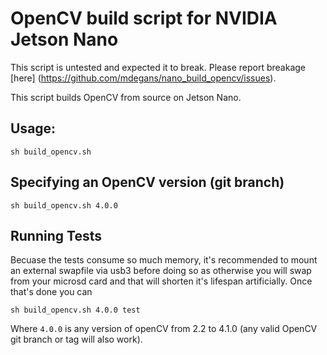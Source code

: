 # OpenCV build script for NVIDIA Jetson Nano

This script is untested and expected it to break. Please report breakage [here]
(https://github.com/mdegans/nano_build_opencv/issues).

This script builds OpenCV from source on Jetson Nano.

## Usage:
```shell
sh build_opencv.sh
```

## Specifying an OpenCV version (git branch)
```shell
sh build_opencv.sh 4.0.0
```

## Running Tests
Becuase the tests consume so much memory, it's recommended to mount an external 
swapfile via usb3 before doing so as otherwise you will swap from your microsd 
card and that will shorten it's lifespan artificially. Once that's done you can

```shell
sh build_opencv.sh 4.0.0 test
```

Where `4.0.0` is any version of openCV from 2.2 to 4.1.0
(any valid OpenCV git branch or tag will also work).